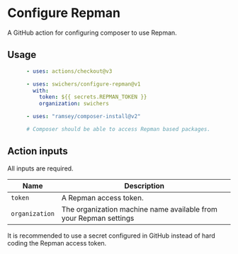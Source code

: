 # Configure Repman

A GitHub action for configuring composer to use Repman.

## Usage

```yml
      - uses: actions/checkout@v3

      - uses: swichers/configure-repman@v1
        with:
          token: ${{ secrets.REPMAN_TOKEN }}
          organization: swichers

      - uses: "ramsey/composer-install@v2"

      # Composer should be able to access Repman based packages.
```

## Action inputs

All inputs are required.

| Name           | Description                                                       |
|----------------|-------------------------------------------------------------------|
| `token`        | A Repman access token.                                            |
| `organization` | The organization machine name available from your Repman settings |

It is recommended to use a secret configured in GitHub instead of hard coding the Repman access token.
